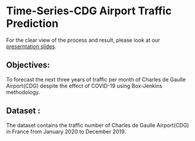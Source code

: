 # Time-Series-CDG Airport Traffic Prediction

For the clear view of the process and result, please look at our [preserntation slides](https://drive.google.com/file/d/1YGFCuZtT-8mrRF1HfioJhrBXpKr2DzTK/view?usp=sharing).  


## Objectives: 
To forecast the next three years of traffic per month of Charles de Gaulle Airport(CDG) despite the effect of COVID-19 using Box-Jenkins methodology.

## Dataset :
The dataset contains the traffic number of Charles de Gaulle Airport(CDG) in France from January 2020 to December 2019.
